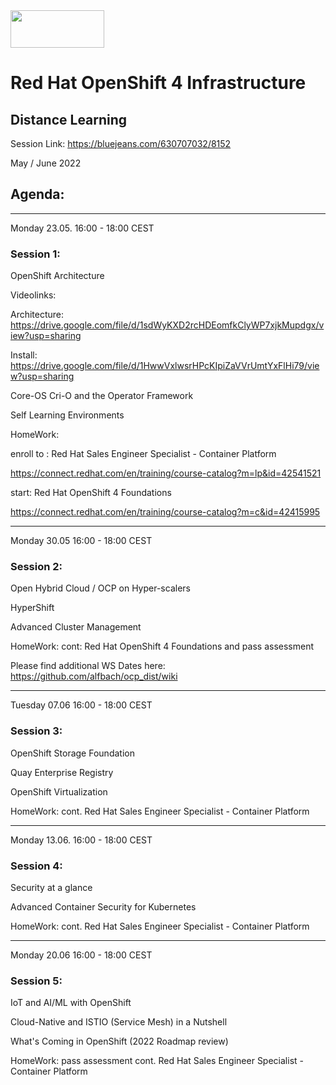 <img src="https://github.com/alfbach/ocp_dist/blob/main/logo.png" width="150" height="60">


# Red Hat OpenShift 4 Infrastructure
## Distance Learning

Session Link: https://bluejeans.com/630707032/8152

May / June 2022

## Agenda:

-----------------------------------------------------------------------
Monday 23.05. 16:00 - 18:00 CEST

### Session 1:	

OpenShift Architecture	

Videolinks:

Architecture: https://drive.google.com/file/d/1sdWyKXD2rcHDEomfkClyWP7xjkMupdgx/view?usp=sharing

Install: https://drive.google.com/file/d/1HwwVxlwsrHPcKIpiZaVVrUmtYxFlHi79/view?usp=sharing

Core-OS Cri-O and the Operator Framework			

Self Learning Environments						

HomeWork: 

enroll to : Red Hat Sales Engineer Specialist - Container Platform	 

https://connect.redhat.com/en/training/course-catalog?m=lp&id=42541521

start:	Red Hat OpenShift 4 Foundations 

https://connect.redhat.com/en/training/course-catalog?m=c&id=42415995

-----------------------------------------------------------------------
Monday 30.05 16:00 - 18:00 CEST

### Session 2:	

Open Hybrid Cloud / OCP on Hyper-scalers				

HyperShift  								

Advanced Cluster Management					

HomeWork: cont: Red Hat OpenShift 4 Foundations and pass assessment

Please find additional WS Dates here: https://github.com/alfbach/ocp_dist/wiki

-----------------------------------------------------------------------
Tuesday 07.06 16:00 - 18:00 CEST

### Session 3:	

OpenShift Storage Foundation

Quay Enterprise Registry  						

OpenShift Virtualization						

HomeWork: cont. Red Hat Sales Engineer Specialist - Container Platform 

----------------------------------------------------------------------
Monday 13.06. 16:00 - 18:00 CEST

### Session 4:	

Security at a glance							

Advanced Container Security for Kubernetes			
		
HomeWork: cont. Red Hat Sales Engineer Specialist - Container Platform 

------------------------------------------------------------------------
Monday 20.06 16:00 - 18:00 CEST		

### Session 5:	

IoT and AI/ML with OpenShift								

Cloud-Native and ISTIO (Service Mesh) in a Nutshell		

What's Coming in OpenShift (2022 Roadmap review)		
		
HomeWork: pass assessment cont. Red Hat Sales Engineer Specialist - Container Platform 

